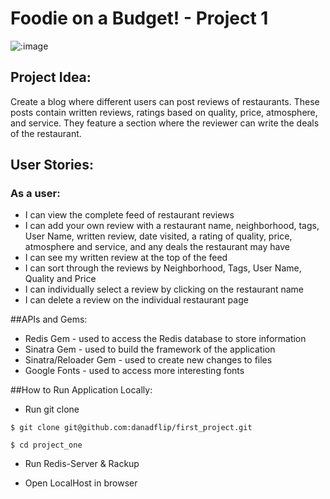 # Foodie on a Budget! - Project 1

![:image](http://restaurants.thebusinessrank.com/wp-content/uploads/2014/09/resasss.jpg)


## Project Idea:
Create a blog where different users can post reviews of restaurants.  These posts contain written reviews, ratings based on quality, price, atmosphere, and service.  They feature a section where the reviewer can write the deals of the restaurant.

## User Stories:

### As a user:
- I can view the complete feed of restaurant reviews
- I can add your own review with a restaurant name, neighborhood, tags, User Name, written review, date visited, a rating of quality, price, atmosphere and service, and any deals the restaurant may have
- I can see my written review at the top of the feed
- I can sort through the reviews by Neighborhood, Tags, User Name, Quality and Price
- I can individually select a review by clicking on the restaurant name
- I can delete a review on the individual restaurant page


##APIs and Gems:
- Redis Gem - used to access the Redis database to store information
- Sinatra Gem - used to build the framework of the application
- Sinatra/Reloader Gem - used to create new changes to files
- Google Fonts - used to access more interesting fonts


##How to Run Application Locally:

- Run git clone

```$ git clone git@github.com:danadflip/first_project.git```

```$ cd project_one```

- Run Redis-Server & Rackup

- Open LocalHost in browser

